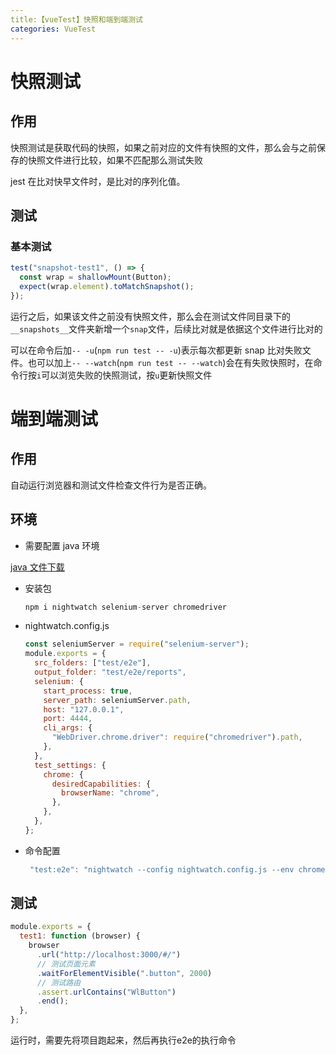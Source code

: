 ```yaml
---
title:【vueTest】快照和端到端测试
categories: VueTest
---
```


# 快照测试

## 作用

快照测试是获取代码的快照，如果之前对应的文件有快照的文件，那么会与之前保存的快照文件进行比较，如果不匹配那么测试失败

jest 在比对快早文件时，是比对的序列化值。

## 测试

### 基本测试

```js
test("snapshot-test1", () => {
  const wrap = shallowMount(Button);
  expect(wrap.element).toMatchSnapshot();
});
```

运行之后，如果该文件之前没有快照文件，那么会在测试文件同目录下的`__snapshots__`文件夹新增一个`snap`文件，后续比对就是依据这个文件进行比对的

可以在命令后加`-- -u`(`npm run test -- -u`)表示每次都更新 snap 比对失败文件。也可以加上`-- --watch`(`npm run test -- --watch`)会在有失败快照时，在命令行按`i`可以浏览失败的快照测试，按`u`更新快照文件

# 端到端测试

## 作用

自动运行浏览器和测试文件检查文件行为是否正确。

## 环境

- 需要配置 java 环境

[java 文件下载](https://www.oracle.com/java/technologies/downloads/#jdk19-windows)

- 安装包

  ```js
  npm i nightwatch selenium-server chromedriver
  ```

- nightwatch.config.js

  ```js
  const seleniumServer = require("selenium-server");
  module.exports = {
    src_folders: ["test/e2e"],
    output_folder: "test/e2e/reports",
    selenium: {
      start_process: true,
      server_path: seleniumServer.path,
      host: "127.0.0.1",
      port: 4444,
      cli_args: {
        "WebDriver.chrome.driver": require("chromedriver").path,
      },
    },
    test_settings: {
      chrome: {
        desiredCapabilities: {
          browserName: "chrome",
        },
      },
    },
  };
  ```

- 命令配置

  ```js
   "test:e2e": "nightwatch --config nightwatch.config.js --env chrome"
  ```

## 测试

```js
module.exports = {
  test1: function (browser) {
    browser
      .url("http://localhost:3000/#/")
      // 测试页面元素
      .waitForElementVisible(".button", 2000)
      // 测试路由
      .assert.urlContains("WlButton")
      .end();
  },
};
```

运行时，需要先将项目跑起来，然后再执行e2e的执行命令